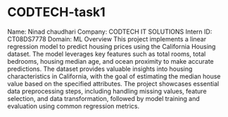 # CODTECH-task1
Name: Ninad chaudhari
Company: CODTECH IT SOLUTIONS
Intern ID: CT08DS7778
Domain: ML
Overview
This project implements a linear regression model to predict housing prices using the California Housing dataset. The model leverages key features such as total rooms, total bedrooms, housing median age, and ocean proximity to make accurate predictions. The dataset provides valuable insights into housing characteristics in California, with the goal of estimating the median house value based on the specified attributes. The project showcases essential data preprocessing steps, including handling missing values, feature selection, and data transformation, followed by model training and evaluation using common regression metrics.
